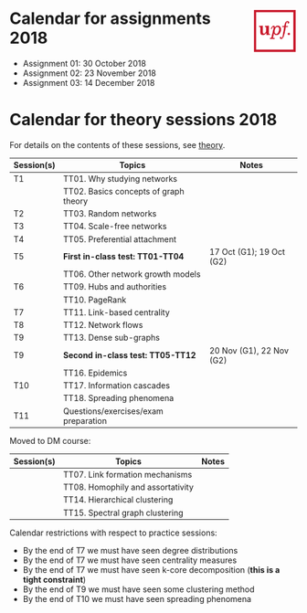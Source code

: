 
# <img src="upf_logo.png" align="right" width="80"/>Calendar for assignments 2018

* Assignment 01: 30 October 2018
* Assignment 02: 23 November 2018
* Assignment 03: 14 December 2018

# Calendar for theory sessions 2018

For details on the contents of these sessions, see [theory](../theory/README.md).

| Session(s)       | Topics                                | Notes |
|------------------|---------------------------------------|-------|
| T1               | TT01. Why studying networks           |       |
|                  | TT02. Basics concepts of graph theory |       |
| T2               | TT03. Random networks                 |       |
| T3               | TT04. Scale-free networks             |       |
| T4               | TT05. Preferential attachment         |       |
| T5               | **First in-class test: TT01-TT04**    | 17 Oct (G1); 19 Oct (G2) |
|                  | TT06. Other network growth models     |       |
| T6               | TT09. Hubs and authorities            |       |
|                  | TT10. PageRank                        |       |
| T7               | TT11. Link-based centrality           |       |
| T8               | TT12. Network flows                   |       |
| T9               | TT13. Dense sub-graphs                |       |
| T9               | **Second in-class test: TT05-TT12**   | 20 Nov (G1), 22 Nov (G2)    |
|                  | TT16. Epidemics                       |       |
| T10              | TT17. Information cascades            |       |
|                  | TT18. Spreading phenomena             |       |
| T11              | Questions/exercises/exam preparation  |       |

Moved to DM course:

| Session(s)       | Topics                                | Notes |
|------------------|---------------------------------------|-------|
|                  | TT07. Link formation mechanisms       |       |
|                  | TT08. Homophily and assortativity     |       |
|                  | TT14. Hierarchical clustering         |       |
|                  | TT15. Spectral graph clustering       |       |

Calendar restrictions with respect to practice sessions:

* By the end of T7 we must have seen degree distributions
* By the end of T7 we must have seen centrality measures
* By the end of T7 we must have seen k-core decomposition (**this is a tight constraint**)
* By the end of T9 we must have seen some clustering method
* By the end of T10 we must have seen spreading phenomena
